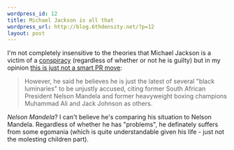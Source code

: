 ```yaml
--- 
wordpress_id: 12
title: Michael Jackson is all that
wordpress_url: http://blog.6thdensity.net/?p=12
layout: post
---
```

I'm not completely insensitive to the theories that Michael Jackson is a victim of a <a href="http://aboutmichaeljackson.com/m-news+print+storyid-133-PHPSESSID-88b841ac7f710a046cea81f787848464.html">conspiracy</a> (regardless of whether or not he is guilty) but in my opinion <a href="http://apnews.myway.com/article/20050327/D893IAI00.html">this is just not a smart PR move</a>:<blockquote>However, he said he believes he is just the latest of several "black luminaries" to be unjustly accused, citing former South African President Nelson Mandela and former heavyweight boxing champions Muhammad Ali and Jack Johnson as others.</blockquote><i>Nelson Mandela</i>?  I can't believe he's comparing his situation to Nelson Mandela.  Regardless of whether he has "problems", he definately suffers from some egomania (which is quite understandable given his life - just not the molesting children part).
